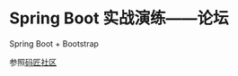# Spring Boot 实战演练——论坛

Spring Boot + Bootstrap

参照[码匠社区](https://github.com/codedrinker/community)
